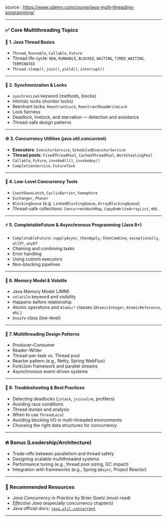 source : https://www.udemy.com/course/java-multi-threading-programming/

---

### ✅ Core Multithreading Topics

#### 🧵 1. **Java Thread Basics**

* `Thread`, `Runnable`, `Callable`, `Future`
* Thread life cycle: `NEW`, `RUNNABLE`, `BLOCKED`, `WAITING`, `TIMED_WAITING`, `TERMINATED`
* `Thread.sleep()`, `join()`, `yield()`, `interrupt()`

---

#### 🔐 2. **Synchronization & Locks**

* `synchronized` keyword (methods, blocks)
* Intrinsic locks (monitor locks)
* Reentrant locks: `ReentrantLock`, `ReentrantReadWriteLock`
* Lock fairness
* Deadlock, livelock, and starvation — detection and avoidance
* Thread-safe design patterns

---

#### ⚙️ 3. **Concurrency Utilities (java.util.concurrent)**

* **Executors**: `ExecutorService`, `ScheduledExecutorService`
* **Thread pools**: `FixedThreadPool`, `CachedThreadPool`, `WorkStealingPool`
* `Callable`, `Future`, `invokeAll()`, `invokeAny()`
* `CompletionService`, `FutureTask`

---

#### 🧰 4. **Low-Level Concurrency Tools**

* `CountDownLatch`, `CyclicBarrier`, `Semaphore`
* `Exchanger`, `Phaser`
* `BlockingQueue` (e.g. `LinkedBlockingQueue`, `ArrayBlockingQueue`)
* Thread-safe collections: `ConcurrentHashMap`, `CopyOnWriteArrayList`, etc.

---

#### ⚡ 5. **CompletableFuture & Asynchronous Programming (Java 8+)**

* `CompletableFuture`: `supplyAsync`, `thenApply`, `thenCombine`, `exceptionally`, `allOf`, `anyOf`
* Chaining and combining tasks
* Error handling
* Using custom executors
* Non-blocking pipelines

---

#### 🧠 6. **Memory Model & Volatile**

* Java Memory Model (JMM)
* `volatile` keyword and visibility
* Happens-before relationship
* Atomic operations and `Atomic*` classes (`AtomicInteger`, `AtomicReference`, etc.)
* `Unsafe` class (low-level)

---

#### 📐 7. **Multithreading Design Patterns**

* Producer–Consumer
* Reader–Writer
* Thread-per-task vs. Thread pool
* Reactor pattern (e.g., Netty, Spring WebFlux)
* Fork/Join framework and parallel streams
* Asynchronous event-driven systems

---

#### 🐛 8. **Troubleshooting & Best Practices**

* Detecting deadlocks (`jstack`, `jvisualvm`, profilers)
* Avoiding race conditions
* Thread dumps and analysis
* When to use `ThreadLocal`
* Avoiding blocking I/O in multi-threaded environments
* Choosing the right data structures for concurrency

---

### 🔥 Bonus (Leadership/Architecture)

* Trade-offs between parallelism and thread safety
* Designing scalable multithreaded systems
* Performance tuning (e.g., thread pool sizing, GC impact)
* Integration with frameworks (e.g., Spring `@Async`, Project Reactor)

---

### 📘 Recommended Resources

* *Java Concurrency in Practice* by Brian Goetz (must-read)
* *Effective Java* (especially concurrency chapters)
* Java official docs: [`java.util.concurrent`](https://docs.oracle.com/en/java/javase/17/docs/api/java.base/java/util/concurrent/package-summary.html)

---

